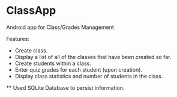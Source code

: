 ClassApp
========

Android app for Class/Grades Management

Features:
- Create class.
- Display a list of all of the classes that have been created so far.
- Create students within a class.
- Enter quiz grades for each student (upon creation).
- Display class statistics and number of students in the class.

** Used SQLite Database to persist information.

